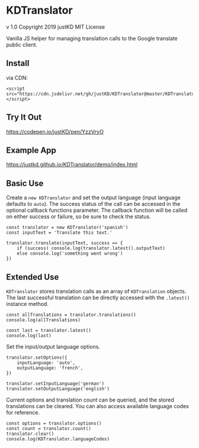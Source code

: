 # KDTranslator

v 1.0
Copyright 2019 justKD
MIT License

Vanilla JS helper for managing translation calls to the Google translate public client.

## Install
via CDN:  
```
<script src="https://cdn.jsdelivr.net/gh/justKD/KDTranslator@master/KDTranslator.min.js"></script>
```

## Try It Out
https://codepen.io/justKD/pen/YzzVryO

## Example App
https://justkd.github.io/KDTranslator/demo/index.html

## Basic Use
Create a `new KDTranslator` and set the output language (input language defaults to `auto`). The success status of the call can be accessed in the optional callback functions parameter. The callback function will be called on either success or failure, so be sure to check the status.
```
const translator = new KDTranslator('spanish')
const inputText = 'Translate this text.'

translator.translate(inputText, success => {
    if (success) console.log(translator.latest().outputText)
    else console.log('something went wrong')
})
```
## Extended Use
`KDTranslator` stores translation calls as an array of `KDTranslation` objects. The last successful translation can be directly accessed with the `.latest()` instance method.
```
const allTranslations = translator.translations()
console.log(allTranslations)

const last = translator.latest()
console.log(last)
```

Set the input/output language options.
```
translator.setOptions({
    inputLanguage: 'auto',
    outputLanguage: 'french',
})

translator.setInputLanguage('german')
translator.setOutputLanguage('english')
```

Current options and translation count can be queried, and the stored translations can be cleared. You can also access available language codes for reference.
```
const options = translator.options()
const count = translator.count()
translator.clear()
console.log(KDTranslator.languageCodes)
```
